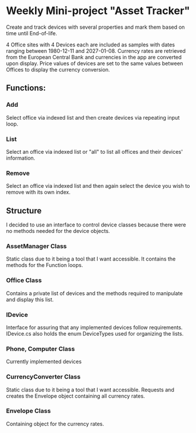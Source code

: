 # Weekly Mini-project "Asset Tracker"

Create and track devices with several properties and mark them based on time until End-of-life.

4 Office sites with 4 Devices each are included as samples with dates ranging between 1980-12-11 and 2027-01-08.
Currency rates are retrieved from the European Central Bank and currencies in the app are converted upon display.
Price values of devices are set to the same values between Offices to display the currency conversion.

## Functions:

### Add
Select office via indexed list and then create devices via repeating input loop.

### List
Select an office via indexed list or "all" to list all offices and their devices' information.

### Remove
Select an office via indexed list and then again select the device you wish to remove with its own index.


## Structure
I decided to use an interface to control device classes because there were no methods needed for the device objects.

### AssetManager Class
Static class due to it being a tool that I want accessible. It contains the methods for the Function loops.

### Office Class
Contains a private list of devices and the methods required to manipulate and display this list.

### IDevice 
Interface for assuring that any implemented devices follow requirements.
IDevice.cs also holds the enum DeviceTypes used for organizing the lists.

### Phone, Computer Class
Currently implemented devices

### CurrencyConverter Class
Static class due to it being a tool that I want accessible. Requests and creates the Envelope object containing all currency rates.

### Envelope Class
Containing object for the currency rates.
